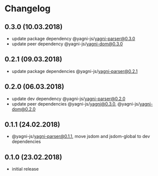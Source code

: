 # Changelog


## 0.3.0 (10.03.2018)

- update package dependency @yagni-js/yagni-parser@0.3.0
- update peer dependency @yagni-js/yagni-dom@0.3.0


## 0.2.1 (09.03.2018)

- update package dependencies @yagni-js/yagni-parser@0.2.1


## 0.2.0 (06.03.2018)

- update dev dependency @yagni-js/yagni-parser@0.2.0
- update peer dependencies @yagni-js/yagni@0.3.0, @yagni-js/yagni-dom@0.2.0


## 0.1.1 (24.02.2018)

- @yagni-js/yagni-parser@0.1.1, move jsdom and jsdom-global to dev dependencies


## 0.1.0 (23.02.2018)

- initial release
